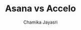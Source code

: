 ---
is_programmatic_layout_6: true
draft: false
title: "Asana vs Accelo"
snippet: "Asana vs Accelo"
image:
  src: /images/pseo/asana-vs-accelo.png
  alt: "project management, client management, productivity, team collaboration"
publishDate: 2024-12-23
category: ""
author: "Chamika Jayasri"
tags:
  - "Marketing"
  - "Tips"
  - "Project Management"
  - "Team"
tools:
  Asana:
    sub_title: "Simplifying Team Collaboration"
    main_content: "Asana is known for its intuitive interface and straightforward approach to task management. It's perfect for teams looking for a tool that prioritizes simplicity without sacrificing essential project-tracking features. From creating task boards to assigning deadlines, Asana shines in its ability to keep projects moving seamlessly. However, some users find its features limiting when it comes to advanced customization or scalability for larger, more complex workflows."
    features: ["Visual project views, including timelines, boards, and calendars.", "Simple task assignment with due dates and priority levels.", "Integration with tools like Slack, Google Workspace, and Microsoft Teams.", "Easy-to-use mobile app for project updates on the go."]
    analytics_rate: "⭐⭐⭐⭐⭐"
    analytics_review: "Clear and effective"
    customization_rate: "⭐⭐⭐"
    customization_review: "Basic customization"
    collaboration_features_rate: "⭐⭐⭐⭐"
    collaboration_features_review: "Strong collaboration tools"
    self_hosted: false
    open_source: false
    pricing: "Free & Paid plans"
  Accelo:
    sub_title: "Streamlining Client Management"
    main_content: "Accelo focuses on client management and project tracking, making it ideal for service-based businesses. It provides a comprehensive suite of tools to manage projects, clients, and finances all in one place. While it offers robust features for tracking client interactions and project progress, some users may find its interface less intuitive than competitors like Asana."
    features: ["Integrated client management and project tracking.", "Time tracking and invoicing capabilities.", "Customizable dashboards for project overview.", "Collaboration tools for team and client communication."]
    analytics_rate: "⭐⭐⭐⭐"
    analytics_review: "Effective but complex"
    customization_rate: "⭐⭐⭐⭐"
    customization_review: "Moderately customizable"
    collaboration_features_rate: "⭐⭐⭐⭐⭐"
    collaboration_features_review: "Excellent client collaboration tools"
    self_hosted: false
    open_source: false
    pricing: "Paid plans only"
description: Discover the best project management tools for your business. Compare Asana, Accelo, and Worklenz to find the perfect solution for your team's needs.
related: [asana-vs-hive, asana-vs-kantata, asana-vs-resource-guru, asana-vs-flow]
---